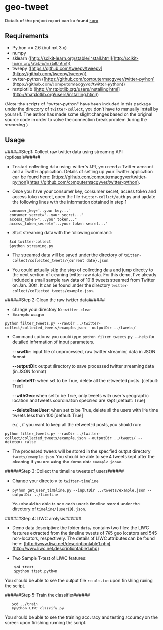 # geo-tweet

Details of the project report can be found [here](http://www.cs.cornell.edu/~yli/projects/INFO6010/geo-tweet-analysis.html)


Requirements
------------
* Python >= 2.6 (but not 3.x)
* numpy
* sklearn ([http://scikit-learn.org/stable/install.html](http://scikit-learn.org/stable/install.html))
* tweepy ([https://github.com/tweepy/tweepy](https://github.com/tweepy/tweepy))
* twitter-python ([https://github.com/computermacgyver/twitter-python](https://github.com/computermacgyver/twitter-python))
* matplotlib ([http://matplotlib.org/users/installing.html] (http://matplotlib.org/users/installing.html))

(Note: the scripts of "twitter-python" have been included in this package under the directory of ``twitter-collect``, you don’t have to manually install by yourself. The author has made some slight changes based on the original source code in order to solve the connection break problem during the streaming.)

Usage
-----

######Step1: Collect raw twitter data using streaming API (optional)######

- To start collecting data using twitter's API, you need a Twitter account and a Twitter application. Details of setting up your Twitter application can be found here: [https://github.com/computermacgyver/twitter-python](https://github.com/computermacgyver/twitter-python).

- Once you have your consumer key, consumer secret, access token and access token secret, open the file ``twitter-collect/auth.py`` and update the following lines with the information obtained in step 1:

```
  consumer_key="..your key..."
  consumer_secret="..your secret..."
  access_token="...your token..."
  access_token_secret="...your token secret..."
```

- Start streaming data with the following command:

```
  $cd twitter-collect
  $python streaming.py 
```
 
- The streamed data will be saved under the directory of ``twitter-collect/collected_tweets/{current date}.json``.
	
- You could actually skip the step of collecting data and jump directly to the next section of cleaning twitter raw data. For this demo, I've already included a small sample raw data of 1018 tweets streamed from Twitter on Jan. 30th. It can be found under the directory ``twitter-collect/collected_tweets/example.json``.


######Step 2: Clean the raw twitter data######

- change your directory to ``twitter-clean``
- Example usage: 
```
python filter_tweets.py --rawDir ../twitter-collect/collected_tweets/example.json --outputDir ../tweets/
```
- Command options: you could type ``python filter_tweets.py --help`` for detailed information of input parameters.

  **--rawDir**: input file of unprocessed, raw twitter streaming data in JSON format

  **--outputDir**: output directory to save processed twitter streaming data (in JSON format) 
	
	**--deleteRT**: when set to be True, delete all the retweeted posts. [default: True]
	
	**--withGeo**: when set to be True, only tweets with user's geographic location and tweets coordination specified are kept [default: True]
	
	**--deleteRareUser**: when set to be True, delete all the users with life time tweets less than 100 [default: True]
	
  e.g., if you want to keep all the retweeted posts, you should run:
```
python filter_tweets.py --rawDir ../twitter-collect/collected_tweets/example.json --outputDir ../tweets/ --deleteRT False
```

 - The processed tweets will be stored in the specified output directory ``tweets/example.json``. You should be able to see 4 tweets kept after the cleaning if you are using the demo data ``example.jason``.


######Step 3: Collect the timeline tweets of users######

- Change your directory to ``twitter-timeline``
- ``python get_user_timeline.py --inputDir ../tweets/example.json --outputDir ../timeline``

  You should be able to see each user’s timeline stored under the directory of ``timeline/{userID}.json``.

######Step 4: LIWC analysis######

- Demo data description: the folder ``data/`` contains two files: the LIWC features extracted from the timeline tweets of 765 geo locators and 545 non-locators, respectively. The details of LIWC attributes can be found here: [http://www.liwc.net/descriptiontable1.php](http://www.liwc.net/descriptiontable1.php)

- Two Sample T-test of LIWC features:
```
	$cd ttest
	$python ttest.python
```

   You should be able to see the output file ``result.txt`` upon finishing runing the script.

######Step 5: Train the classifier######

 ```
 	$cd ../train
 	$python LIWC_classify.py
 ```
    
   You should be able to see the training accuracy and testing accuracy on the screen upon finishing running the script.

